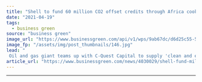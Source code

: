 ```yaml
---
title: "Shell to fund 60 million CO2 offset credits through Africa cookstoves rollout"
date: "2021-04-19"
tags: 
  - business green
source: "business green"
image_url: "https://www.businessgreen.com/api/v1/wps/9ab67dc/d6d25c55-527e-4292-9597-b0e2d159cdc4/3/royal-dutch-shell-185x114.jpg"
image_fp: "/assets/img/post_thumbnails/146.jpg"
lead: "
 Oil and gas giant teams up with C-Quest Capital to supply 'clean and efficient' cookstoves for 1.5 rural households, generating credits for the voluntary carbon market ..."
article_url: "https://www.businessgreen.com/news/4030029/shell-fund-million-co2-offset-credits-africa-cookstoves-rollout"
---
```


---
